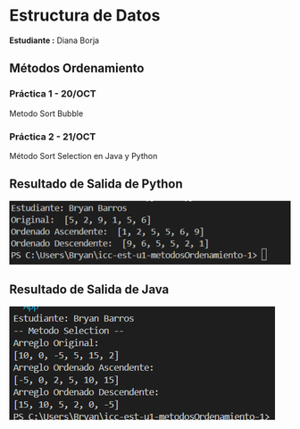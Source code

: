 # Estructura de Datos

**Estudiante :** Diana Borja


## Métodos Ordenamiento

### Práctica 1 - 20/OCT
Metodo Sort Bubble

### Práctica 2 - 21/OCT
Método Sort Selection en Java y Python



## Resultado de Salida de Python 

![Resultado de Ejecución](assets/respy.png)

## Resultado de Salida de Java
 
![Resultado de Ejecución](assets/JavaResultados.png)